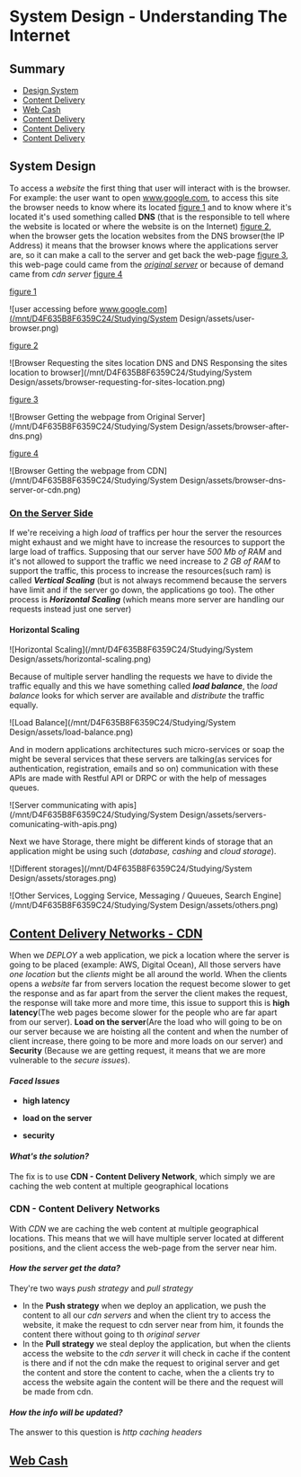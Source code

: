 # System Design - Understanding The Internet

## Summary

- [Design System](#system-design)
- [Content Delivery](#cdn)
- [Web Cash](#web-cash)
- [Content Delivery](#cdn)
- [Content Delivery](#cdn)
- [Content Delivery](#cdn)

## **System Design**

To access a *website* the first thing that user will interact with is the browser. For example: the user want to open www.google.com, to access this site the browser needs to know where its located [figure 1](#user-browser) and to know where it's located it's used something called **DNS** (that is the responsible to tell where the website is located or where the website is on the Internet) [figure 2](#user-browser), when the browser gets the location websites from the DNS browser(the IP Address) it means that the browser knows where the applications server are, so it can make a call to the server and get back the web-page [figure 3](#browser-after-dns), this web-page could came from the [*original server*](#server) or because of demand came from *cdn server* [figure 4](#browser-dns-server-or-cdn)



[figure 1](#user-browser)

![user accessing before www.google.com](/mnt/D4F635B8F6359C24/Studying/System Design/assets/user-browser.png)



[figure 2](#browser-after-dns)

![Browser Requesting the sites location DNS and DNS Responsing the sites location to browser](/mnt/D4F635B8F6359C24/Studying/System Design/assets/browser-requesting-for-sites-location.png)



[figure 3](#browser-dns-server-or-cdn)

![Browser Getting the webpage from Original Server](/mnt/D4F635B8F6359C24/Studying/System Design/assets/browser-after-dns.png)



[figure 4](#browser-dns-server-or-cdn)

![Browser Getting the webpage from CDN](/mnt/D4F635B8F6359C24/Studying/System Design/assets/browser-dns-server-or-cdn.png)



### [On the Server Side](#server)

If we're receiving a high *load* of traffics per hour the server the resources might exhaust and we might have to increase the resources to support the large load of traffics. Supposing that our server have *500 Mb of RAM* and it's not allowed to support the traffic we need increase to *2 GB of RAM* to support the traffic, this process to increase the resources(such ram) is called _**Vertical Scaling**_ (but is not always recommend because the servers have limit and if the server go down, the applications go too). The other process is _**Horizontal Scaling**_ (which means more server are handling our requests instead just one server)

#### Horizontal Scaling

![Horizontal Scaling](/mnt/D4F635B8F6359C24/Studying/System Design/assets/horizontal-scaling.png)

Because of multiple server handling the requests we have to divide the traffic equally and this we have something called _**load balance**_, the *load balance* looks for which server are available and *distribute* the traffic equally.

![Load Balance](/mnt/D4F635B8F6359C24/Studying/System Design/assets/load-balance.png)



And in modern applications architectures such micro-services or soap the might be several services that these servers are talking(as services for authentication, registration, emails and so on) communication with these APIs are made with Restful API or DRPC or with the help of messages queues.

![Server communicating with apis](/mnt/D4F635B8F6359C24/Studying/System Design/assets/servers-comunicating-with-apis.png)

Next we have Storage, there might be different kinds of storage that an application might be using such (*database, cashing* and *cloud storage*).

![Different storages](/mnt/D4F635B8F6359C24/Studying/System Design/assets/storages.png)

![Other Services, Logging Service, Messaging / Quueues, Search Engine](/mnt/D4F635B8F6359C24/Studying/System Design/assets/others.png)

## [**Content Delivery Networks - CDN**](#cdn)

When we *DEPLOY* a web application, we pick a location where the server is going to be placed (example: AWS, Digital Ocean), All those servers have *one location* but the *clients* might be all around the world. When the clients opens a *website* far from servers location the request become slower to get the response and as far apart from the server the client makes the request, the response will take more and more time, this issue to support this is **high latency**(The web pages become slower for the people who are far apart from our server). **Load on the server**(Are the load who will going to be on our server because we are hoisting all the content and when the number of client increase, there going to be more and more loads on our server) and **Security** (Because we are getting request, it means that we are more vulnerable to the *secure issues*).

#### *Faced Issues*

- **high latency**

- **load on the server**
- **security**

#### *What's the solution?*

The fix is to use **CDN - Content Delivery Network**, which simply we are caching the web content at multiple geographical locations

### CDN - Content Delivery Networks

With *CDN* we are caching the web content at multiple geographical locations. This means that we will have multiple server located at different positions, and the client access the web-page from the server near him. 

#### *How the server get the data?*

They're two ways *push strategy* and *pull strategy* 

- In the **Push strategy** when we deploy an application, we push the content to all our *cdn servers* and when the client try to access the website, it make the request to cdn server near from him, it founds the content there without going to th *original server*
- In the **Pull strategy** we steal deploy the application, but when the clients access the website to the *cdn server* it will check in cache if the content is there and if not the cdn make the request to original server and get the content and store the content to cache, when the a clients try to access the website again the content will be there and the request will be made from cdn.

#### *How the info will be updated?*

The answer to this question is *http caching headers*

## [**Web Cash**](#web-cash)

